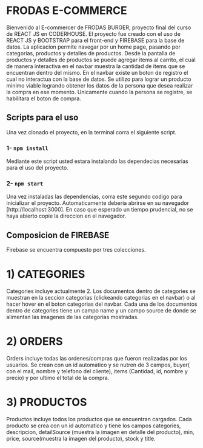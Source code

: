 # FRODAS E-COMMERCE
Bienvenido al E-commercer de FRODAS BURGER, proyecto final del curso de REACT JS en CODERHOUSE.
El proyecto fue creado con el uso de REACT JS y BOOTSTRAP para el front-end y FIREBASE para la base de datos.
La aplicacion permite navegar por un home page, pasando por categorias, productos y detalles de productos.
Desde la pantalla de productos y detalles de productos se puede agregar items al carrito, el cual de manera interactiva en el navbar
muestra la cantidad de items que se encuentran dentro del mismo.
En el navbar existe un boton de registro el cual no interactua con la base de datos. Se utilizo para lograr un producto minimo viable
logrando obtener los datos de la persona que desea realizar la compra en ese momento.
Unicamente cuando la persona se registre, se habilitara el boton de compra.

## Scripts para el uso

Una vez clonado el proyecto, en la terminal corra el siguiente script.

### 1- `npm install`

Mediante este script usted estara instalando las dependecias necesarias para el uso del proyecto.

### 2- `npm start`

Una vez instaladas las dependencias, corra este segundo codigo para inicializar el proyecto.
Automaticamente deberia abrirse en su navegador [http://localhost:3000].
En caso que esperado un tiempo prudencial, no se haya abierto copie la direccion en el navegador.

## Composicion de FIREBASE
Firebase se encuentra compuesto por tres colecciones.
# 1) CATEGORIES
Categories incluye actualmente 2. Los documentos dentro de categories se muestran en la seccion categorias (clickeando categorias en el navbar) o al hacer hover en el boton categorias del navbar.
Cada una de los documentos dentro de categories tiene un campo name y un campo source de donde se alimentan las imagenes de las categorias mostradas.
# 2) ORDERS
Orders incluye todas las ordenes/compras que fueron realizadas por los usuarios. Se crean con un id automatico y se nutren de 3 campos, buyer( con el mail, nombre y telefono del cliente), items (Cantidad, id, nombre y precio) y por ultimo el total de la compra.

# 3) PRODUCTOS
Productos incluye todos los productos que se encuentran cargados. Cada producto se crea con un id automatico y tiene los campos categories, descripcion, detailSource (muestra la imagen en detalle del producto), min, price, source(muestra la imagen del producto), stock y title.

